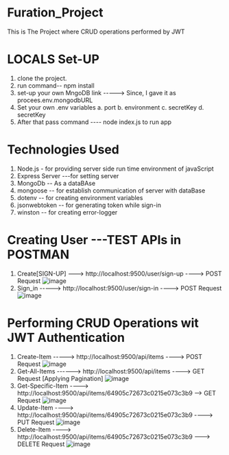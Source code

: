 # Furation_Project
This is The Project where CRUD operations performed by JWT 

# LOCALS Set-UP
   1. clone the project.
   2. run command-- npm install
   3. set-up your own MngoDB link -----> Since, I gave it as procees.env.mongodbURL 
   4. Set your own .env variables
        a. port
        b. environment
        c. secretKey
        d. secretKey
   5. After that pass command ---- node index.js to run app
# Technologies Used
   1. Node.js - for providing server side run time environment of javaScript
   2. Express Server ---for setting server
   3. MongoDb -- As a dataBAse
   4. mongoose -- for establish communication of server with dataBase
   5. dotenv -- for creating environment variables
   6. jsonwebtoken -- for generating token while sign-in
   7. winston -- for creating error-logger
# Creating User ---TEST APIs in POSTMAN
  1. Create[SIGN-UP] ---> http://localhost:9500/user/sign-up ----> POST Request
      ![image](https://github.com/vaidyahimanshu502/Furation_Project/assets/76218691/aae25096-ff06-40f5-bd9e-a83eb5baeb07)
  2. Sign_in ----->  http://localhost:9500/user/sign-in ----> POST Request
     ![image](https://github.com/vaidyahimanshu502/Furation_Project/assets/76218691/3aae6bbe-05a3-4ecb-9ff2-de8b69043c33)
# Performing CRUD Operations wit JWT Authentication
  1. Create-Item -----> http://localhost:9500/api/items ----> POST Request
     ![image](https://github.com/vaidyahimanshu502/Furation_Project/assets/76218691/ec98cd48-5fd1-4f64-a570-79fdaa0877e8)
  2. Get-All-Items ------> http://localhost:9500/api/items ----> GET Request [Applying Pagination]
     ![image](https://github.com/vaidyahimanshu502/Furation_Project/assets/76218691/06a84ea6-e605-4baa-bfb2-5b6557cad385)
  3. Get-Specific-Item ----> http://localhost:9500/api/items/64905c72673c0215e073c3b9 --> GET Request
     ![image](https://github.com/vaidyahimanshu502/Furation_Project/assets/76218691/0de594fa-6f34-4a70-919b-8dbb76302b05)
  4. Update-Item ----> http://localhost:9500/api/items/64905c72673c0215e073c3b9 ----> PUT Request
     ![image](https://github.com/vaidyahimanshu502/Furation_Project/assets/76218691/cdf9d775-07c4-4ff7-980b-dd4eb2448ccf)
  5. Delete-Item ----> http://localhost:9500/api/items/64905c72673c0215e073c3b9 ---> DELETE Request
     ![image](https://github.com/vaidyahimanshu502/Furation_Project/assets/76218691/95800614-6f99-42a8-bb52-1433cac0d9d5)







